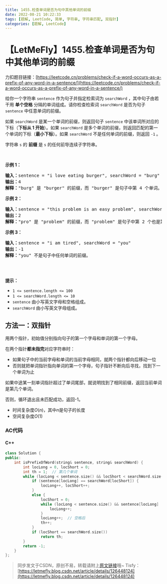 ```yaml
---
title: 1455.检查单词是否为句中其他单词的前缀
date: 2022-08-21 10:22:33
tags: [题解, LeetCode, 简单, 字符串, 字符串匹配, 双指针]
categories: [题解, LeetCode]
---
```


# 【LetMeFly】1455.检查单词是否为句中其他单词的前缀

力扣题目链接：[https://leetcode.cn/problems/check-if-a-word-occurs-as-a-prefix-of-any-word-in-a-sentence/](https://leetcode.cn/problems/check-if-a-word-occurs-as-a-prefix-of-any-word-in-a-sentence/)

<p>给你一个字符串 <code>sentence</code> 作为句子并指定检索词为 <code>searchWord</code> ，其中句子由若干用 <strong>单个空格</strong> 分隔的单词组成。请你检查检索词 <code>searchWord</code> 是否为句子 <code>sentence</code> 中任意单词的前缀。</p>

<p>如果&nbsp;<code>searchWord</code> 是某一个单词的前缀，则返回句子&nbsp;<code>sentence</code> 中该单词所对应的下标（<strong>下标从 1 开始</strong>）。如果 <code>searchWord</code> 是多个单词的前缀，则返回匹配的第一个单词的下标（<strong>最小下标</strong>）。如果 <code>searchWord</code> 不是任何单词的前缀，则返回 <code>-1</code><strong> </strong>。</p>

<p>字符串 <code>s</code> 的 <strong>前缀</strong> 是 <code>s</code> 的任何前导连续子字符串。</p>

<p>&nbsp;</p>

<p><strong>示例 1：</strong></p>

<pre>
<strong>输入：</strong>sentence = "i love eating burger", searchWord = "burg"
<strong>输出：</strong>4
<strong>解释：</strong>"burg" 是 "burger" 的前缀，而 "burger" 是句子中第 4 个单词。</pre>

<p><strong>示例 2：</strong></p>

<pre>
<strong>输入：</strong>sentence = "this problem is an easy problem", searchWord = "pro"
<strong>输出：</strong>2
<strong>解释：</strong>"pro" 是 "problem" 的前缀，而 "problem" 是句子中第 2 个也是第 6 个单词，但是应该返回最小下标 2 。
</pre>

<p><strong>示例 3：</strong></p>

<pre>
<strong>输入：</strong>sentence = "i am tired", searchWord = "you"
<strong>输出：</strong>-1
<strong>解释：</strong>"you" 不是句子中任何单词的前缀。

</pre>

<p>&nbsp;</p>

<p><strong>提示：</strong></p>

<ul>
	<li><code>1 &lt;= sentence.length &lt;= 100</code></li>
	<li><code>1 &lt;= searchWord.length &lt;= 10</code></li>
	<li><code>sentence</code> 由小写英文字母和空格组成。</li>
	<li><code>searchWord</code> 由小写英文字母组成。</li>
</ul>


    
## 方法一：双指针

用两个指针，初始值分别指向句子的第一个字母和单词的第一个字母。

在两个指针**都未指完**对应字符串时：

+ 如果句子中的当前字母和单词的当前字母相同，就两个指针都向后移动一位
+ 否则就把单词指针指向单词的第一个字母，句子指针不断向后寻找，找到下一个单词为止

如果中途某一刻单词指针超过了单词尾部，就说明找到了相同前缀，返回当前单词是第几个单词。

否则，循环退出且未匹配成功，返回-1。

+ 时间复杂度$O(n)$，其中$n$是句子的长度
+ 空间复杂度$O(1)$

### AC代码

#### C++

```cpp
class Solution {
public:
    int isPrefixOfWord(string& sentence, string& searchWord) {
        int locLong = 0, locShort = 0;
        int th = 1;  // 第几个单词
        while (locLong < sentence.size() && locShort < searchWord.size()) {
            if (sentence[locLong] == searchWord[locShort]) {
                locLong++, locShort++;
            }
            else {
                locShort = 0;
                while (locLong < sentence.size() && sentence[locLong] != ' ') {
                    locLong++;
                }
                locLong++;  // 空格后
                th++;
            }
            if (locShort == searchWord.size())
                return th;
        }
        return -1;
    }
};
```

> 同步发文于CSDN，原创不易，转载请附上[原文链接](https://blog.letmefly.xyz/2022/08/21/LeetCode%201455.%E6%A3%80%E6%9F%A5%E5%8D%95%E8%AF%8D%E6%98%AF%E5%90%A6%E4%B8%BA%E5%8F%A5%E4%B8%AD%E5%85%B6%E4%BB%96%E5%8D%95%E8%AF%8D%E7%9A%84%E5%89%8D%E7%BC%80/)哦~
> Tisfy：[https://letmefly.blog.csdn.net/article/details/126448124](https://letmefly.blog.csdn.net/article/details/126448124)
